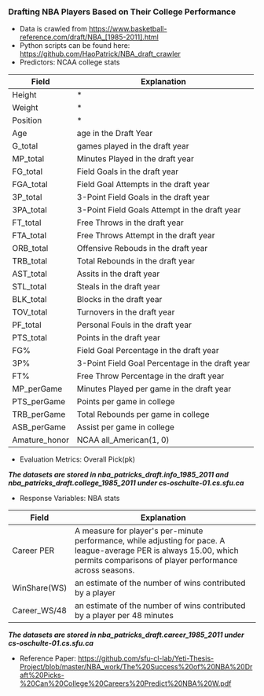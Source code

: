 ### Drafting NBA Players Based on Their College Performance

+ Data is crawled from https://www.basketball-reference.com/draft/NBA_[1985-2011].html
+ Python scripts can be found here: https://github.com/HaoPatrick/NBA_draft_crawler
+ Predictors: NCAA college stats

Field | Explanation|
--------- | ----------- |
Height | * |
Weight | * |
Position| * |
Age| age in the Draft Year|
G_total | games played in the draft year|
MP_total | Minutes Played in the draft year|
FG_total | Field Goals in the draft year|
FGA_total | Field Goal Attempts in the draft year|
3P_total | 3-Point Field Goals in the draft year|
3PA_total | 3-Point Field Goals Attempt in the draft year|
FT_total | Free Throws in the draft year|
FTA_total |Free Throws Attempt in the draft year|
ORB_total | Offensive Rebouds in the draft year|
TRB_total | Total Rebounds in the draft year|
AST_total | Assits in the draft year|
STL_total | Steals in the draft year|
BLK_total | Blocks in the draft year|
TOV_total | Turnovers in the draft year|
PF_total | Personal Fouls in the draft year|
PTS_total | Points in the draft year|
FG% | Field Goal Percentage in the draft year|
3P% | 3-Point Field Goal Percentage in the draft year|
FT% | Free Throw Percentage in the draft year|
MP_perGame | Minutes Played per game in the draft year|
PTS_perGame |Points per game in college|
TRB_perGame | Total Rebounds per game in college|
ASB_perGame | Assist per game in college|
Amature_honor | NCAA all_American(1, 0)|

+ Evaluation Metrics: Overall Pick(pk)

***The datasets are stored in nba_patricks_draft.info_1985_2011 and nba_patricks_draft.college_1985_2011 under cs-oschulte-01.cs.sfu.ca***

+ Response Variables: NBA stats

Field | Explanation|
--------- | ----------- |
Career PER | A measure for player's per-minute performance, while adjusting for pace. A league-average PER is always 15.00, which permits comparisons of player performance across seasons.|
WinShare(WS) |  an estimate of the number of wins contributed by a player|
Career_WS/48 | an estimate of the number of wins contributed by a player per 48 minutes |

***The datasets are stored in nba_patricks_draft.career_1985_2011 under cs-oschulte-01.cs.sfu.ca***

+ Reference Paper: https://github.com/sfu-cl-lab/Yeti-Thesis-Project/blob/master/NBA_work/The%20Success%20of%20NBA%20Draft%20Picks-%20Can%20College%20Careers%20Predict%20NBA%20W.pdf













